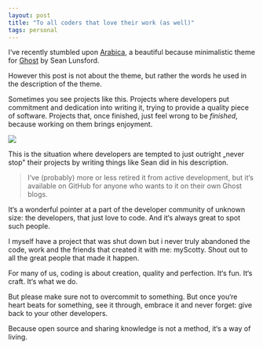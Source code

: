 ```yaml
---
layout: post
title: "To all coders that love their work (as well)"
tags: personal
---
```


I‘ve recently stumbled upon [Arabica](https://thedarkroast.com/arabica/), a beautiful because minimalistic theme for [Ghost](https://ghost.org) by Sean Lunsford.

However this post is not about the theme, but rather the words he used in the description of the theme.

Sometimes you see projects like this. Projects where developers put commitment and dedication into writing it, trying to provide a quality piece of software. Projects that, once finished, just feel wrong to be _finished_, because working on them brings enjoyment. 

![](https://i.imgur.com/Uc9F8EW.png)

This is the situation where developers are tempted to just outright „never stop" their projects by writing things like Sean did in his description.

> I‘ve (probably) more or less retired it from active development, but it‘s available on GitHub for anyone who wants to it on their own Ghost blogs.

It‘s a wonderful pointer at a part of the developer community of unknown size: the developers, that just love to code. And it‘s always great to spot such people.

I myself have a project that was shut down but i never truly abandoned the code, work and the friends that created it with me: myScotty. Shout out to all the great people that made it happen. 

For many of us, coding is about creation, quality and perfection. It‘s fun. It‘s craft. It‘s what we do.

But please make sure not to overcommit to something. But once you‘re heart beats for something, see it through, embrace it and never forget: give back to your other developers. 

Because open source and sharing knowledge is not a method, it‘s a way of living.